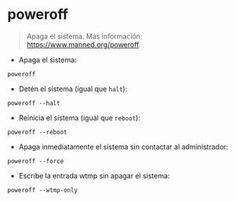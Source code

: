 # poweroff

> Apaga el sistema.
> Más información: <https://www.manned.org/poweroff>.

- Apaga el sistema:

`poweroff`

- Detén el sistema (igual que `halt`):

`poweroff --halt`

- Reinicia el sistema (igual que `reboot`):

`poweroff --reboot`

- Apaga inmediatamente el sistema sin contactar al administrador:

`poweroff --force`

- Escribe la entrada wtmp sin apagar el sistema:

`poweroff --wtmp-only`
